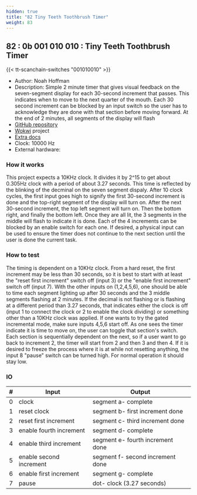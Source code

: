 ```yaml
---
hidden: true
title: "82 Tiny Teeth Toothbrush Timer"
weight: 83
---
```


## 82 : 0b 001 010 010 : Tiny Teeth Toothbrush Timer

{{< tt-scanchain-switches "001010010" >}}

* Author: Noah Hoffman
* Description: Simple 2 minute timer that gives visual feedback on the seven-segment display for each 30-second increment that passes. This indicates when to move to the next quarter of the mouth. Each 30 second increment can be blocked by an input switch so the user has to acknowledge they are done with that section before moving forward. At the end of 2 minutes, all segments of the display will flash
* [GitHub repository](https://github.com/13arn/tt03-toothbrush-timer)
* [Wokwi](https://wokwi.com/projects/362867354023533569) project
* [Extra docs]()
* Clock: 10000 Hz
* External hardware: 



### How it works

This project expects a 10KHz clock. It divides it by 2^15 to get about 0.305Hz clock with a period of about 3.27 seconds. This time is reflected by the blinking of the decminal on the seven segment dispaly. After 10 clock cycles, the first input goes high to signify the first 30-second increment is done and the top-right segment of the display will turn on. After the next 30-second increment, the top left segment will turn on. Then the bottom right, and finally the bottom left. Once they are all lit, the 3 segments in the middle will flash to indicate it is done. Each of the 4 increments can be blocked by an enable switch for each one. If desired, a physical input can be used to ensure the timer does not continue to the next section until the user is done the current task.


### How to test

The timing is dependent on a 10KHz clock. From a hard reset, the first increment may be less than 30 seconds, so it is best to start with at least the "reset first increment" switch off (input 3) or the "enable first increment" switch off (input 7). With the other inputs on (1,2,4,5,6), one should be able to time each segment lighting up after 30 seconds and the 3 middle segments flashing at 2 minutes. If the decimal is not flashing or is flashing at a different period than 3.27 seconds, that indicates either the clock is off (input 1 to connect the clock or 2 to enable the clock dividing) or something other than a 10KHz clock was applied. If one wants to try the gated incremental mode, make sure inputs 4,5,6 start off. As one sees the timer indicate it is time to move on, the user can toggle that section's switch. Each section is sequentially dependent on the next, so if a user want to go back to increment 2, the timer will start from 2 and then 3 and then 4. If it is desired to freeze the process where it is at while not resetting anything, the input 8 "pause" switch can be turned high. For normal operation it should stay low.  


### IO

| # | Input        | Output       |
|---|--------------|--------------|
| 0 | clock  | segment a- complete |
| 1 | reset clock  | segment b- first increment done |
| 2 | reset first increment  | segment c- third increment done |
| 3 | enable fourth increment  | segment d- complete |
| 4 | enable third increment  | segment e- fourth increment done |
| 5 | enable second increment  | segment f- second increment done |
| 6 | enable first increment  | segment g- complete |
| 7 | pause  | dot- clock (3.27 seconds) |
